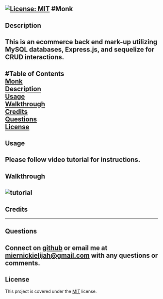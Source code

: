 [![License: MIT](https://img.shields.io/badge/License-MIT-yellow.svg)](https://opensource.org/licenses/MIT)
#Monk
-------------
## Description  
This is an ecommerce back end mark-up utilizing MySQL databases, Express.js,  and sequelize for CRUD interactions. 
-------------
#Table of Contents  
[Monk](#Monk)  
[Description](#Description)  
[Usage](#Usage)  
[Walkthrough](#Walkthrough)  
[Credits](#Credits)  
[Questions](#Questions)  
[License](#License)  
--------------
## Usage  
Please follow video tutorial for instructions.
--------------
## Walkthrough  
![tutorial](https://drive.google.com/file/d/1AistlSWfNZGfTBfNQvDji3RwC-_4oT1e/view "walkthrough")
--------------
## Credits  

--------------
## Questions  
Connect on [github](https://github.com/MiernickiElijah) or email me at miernickielijah@gmail.com with any questions or comments. 
--------------
## License  
This project is covered under the [MIT](https://choosealicense.com/licenses/mit/) license.
